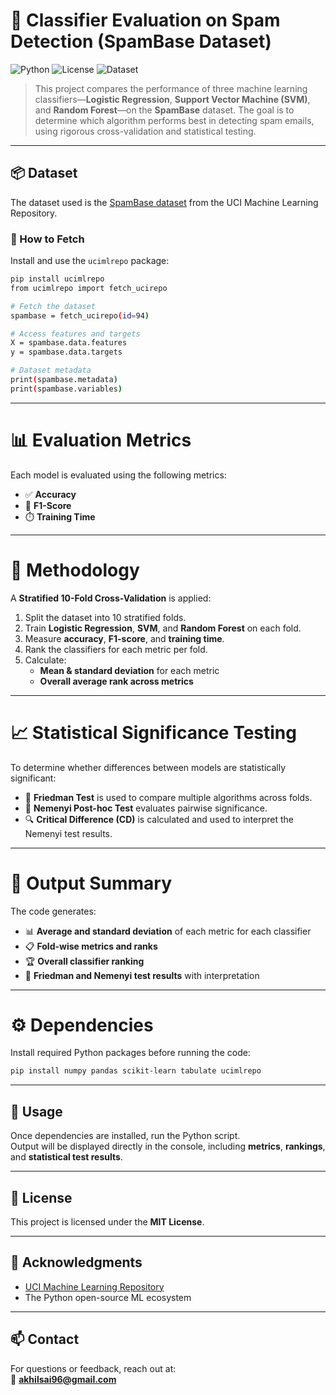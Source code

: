 # 🍷 Classifier Evaluation on Spam Detection (SpamBase Dataset)

![Python](https://img.shields.io/badge/Python-3.8+-blue.svg)
![License](https://img.shields.io/badge/License-MIT-green.svg)
![Dataset](https://img.shields.io/badge/Dataset-UCI_SpamBase-orange.svg)

> This project compares the performance of three machine learning classifiers—**Logistic Regression**, **Support Vector Machine (SVM)**, and **Random Forest**—on the **SpamBase** dataset. The goal is to determine which algorithm performs best in detecting spam emails, using rigorous cross-validation and statistical testing.

---

## 📦 Dataset

The dataset used is the [SpamBase dataset](https://archive.ics.uci.edu/ml/datasets/spambase) from the UCI Machine Learning Repository.

### 🔄 How to Fetch

Install and use the `ucimlrepo` package:

```bash
pip install ucimlrepo
from ucimlrepo import fetch_ucirepo

# Fetch the dataset
spambase = fetch_ucirepo(id=94)

# Access features and targets
X = spambase.data.features
y = spambase.data.targets

# Dataset metadata
print(spambase.metadata)
print(spambase.variables)
```

---

# 📊 Evaluation Metrics

Each model is evaluated using the following metrics:

- ✅ **Accuracy**
- 🎯 **F1-Score**
- ⏱️ **Training Time**

---

# 🧪 Methodology

A **Stratified 10-Fold Cross-Validation** is applied:

1. Split the dataset into 10 stratified folds.
2. Train **Logistic Regression**, **SVM**, and **Random Forest** on each fold.
3. Measure **accuracy**, **F1-score**, and **training time**.
4. Rank the classifiers for each metric per fold.
5. Calculate:
   - **Mean & standard deviation** for each metric
   - **Overall average rank across metrics**

---

# 📈 Statistical Significance Testing

To determine whether differences between models are statistically significant:

- 🧮 **Friedman Test** is used to compare multiple algorithms across folds.
- 📐 **Nemenyi Post-hoc Test** evaluates pairwise significance.
- 🔍 **Critical Difference (CD)** is calculated and used to interpret the Nemenyi test results.

---

# 🧾 Output Summary

The code generates:

- 📊 **Average and standard deviation** of each metric for each classifier  
- 📋 **Fold-wise metrics and ranks**  
- 🏆 **Overall classifier ranking**  
- 📐 **Friedman and Nemenyi test results** with interpretation  

---

# ⚙️ Dependencies

Install required Python packages before running the code:

```bash
pip install numpy pandas scikit-learn tabulate ucimlrepo
```

---


## 🚀 Usage

Once dependencies are installed, run the Python script.  
Output will be displayed directly in the console, including **metrics**, **rankings**, and **statistical test results**.

---

## 📜 License

This project is licensed under the **MIT License**.

---

## 🙌 Acknowledgments

- [UCI Machine Learning Repository](https://archive.ics.uci.edu/)
- The Python open-source ML ecosystem

---

## 📫 Contact

For questions or feedback, reach out at:  
📧 **akhilsai96@gmail.com**




